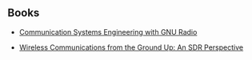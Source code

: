 ## Books

- [Communication Systems Engineering with GNU Radio](https://zh.z-lib.fm/book/34213503/48262d/communication-systems-engineering-with-gnu-radio.html)

- [Wireless Communications from the Ground Up: An SDR Perspective](https://zh.z-lib.fm/book/25672665/444cf4/wireless-communications-from-the-ground-up-an-sdr-perspective.html)
